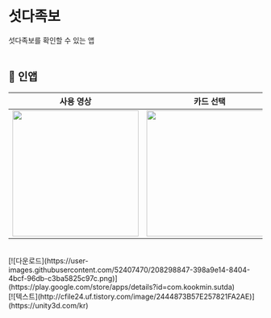 # 섯다족보

섯다족보를 확인할 수 있는 앱
<br>
<br>

## 🎥 인앱

| 사용 영상                                                                                                                |                                                            카드 선택                                                            | 족보 확인                                                                                                                |
| -------------------------------------------------------------------------------------------------------------------------------- | :-----------------------------------------------------------------------------------------------------------------------------: | -------------------------------------------------------------------------------------------------------------------------------- |
| <img src = "https://user-images.githubusercontent.com/52407470/208298703-fa3262a7-e1fa-4240-87fb-b46124dafb1a.gif" width ="250"> | <img src ="https://user-images.githubusercontent.com/52407470/208298733-a2c38e98-dd29-4de1-8b95-4161b5e6682b.png" width ="250"> | <img src = "https://user-images.githubusercontent.com/52407470/208298748-a1809972-c7f5-4f5a-8684-16c868c886fd.png" width ="250"> |

</br>
[![다운로드](https://user-images.githubusercontent.com/52407470/208298847-398a9e14-8404-4bcf-96db-c3ba5825c97c.png)](https://play.google.com/store/apps/details?id=com.kookmin.sutda)
</br>
[![텍스트](http://cfile24.uf.tistory.com/image/2444873B57E257821FA2AE)](https://unity3d.com/kr)
